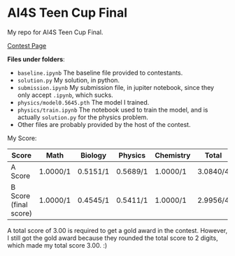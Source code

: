 # AI4S Teen Cup Final
My repo for AI4S Teen Cup Final.

[Contest Page](https://bohrium.dp.tech/competitions/4225422946?tab=introduce)

**Files under folders**:
- `baseline.ipynb` The baseline file provided to contestants.
- `solution.py` My solution, in python.
- `submission.ipynb` My submission file, in jupiter notebook, since they only accept `.ipynb`, which sucks.
- `physics/model0.5645.pth` The model I trained.
- `physics/train.ipynb` The notebook used to train the model, and is actually `solution.py` for the physics problem.
- Other files are probably provided by the host of the contest.

 My Score:

| Score                 | Math     | Biology  | Physics  | Chemistry | Total    |
| --------------------- |----------|----------|----------|-----------|----------|
| A Score               | 1.0000/1 | 0.5151/1 | 0.5689/1 | 1.0000/1  | 3.0840/4 |
| B Score (final score) | 1.0000/1 | 0.4545/1 | 0.5411/1 | 1.0000/1  | 2.9956/4 |

A total score of 3.00 is required to get a gold award in the contest. However, I still got the gold award because they rounded the total score to 2 digits, which made my total score 3.00. :)
